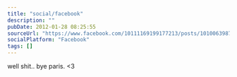 ```yaml
---
title: "social/facebook"
description: ""
pubDate: 2012-01-28 08:25:55
sourceUrl: "https://www.facebook.com/10111169199177213/posts/10100639876783693"
socialPlatform: "Facebook"
tags: []
---
```


well shit.. bye paris. <3
